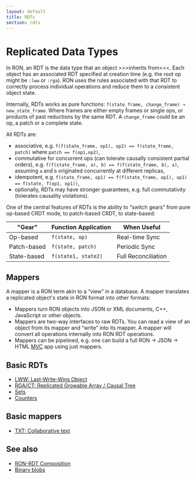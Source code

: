 ```yaml
---
layout: default
title: RDTs
section: rdts
---
```


# Replicated Data Types

In RON, an RDT is the data type that an object >>>inherits from<<<. Each object has an associated RDT specified at creation time (e.g. the root op might be `:lww` or `:rga`). RON uses the rules associated with that RDT to correctly process individual operations and reduce them to a consistent object state.

Internally, RDTs works as pure functions: `f(state_frame, change_frame) → new_state_frame`. Where frames are either empty frames or single ops, or products of past reductions by the same RDT. A `change_frame` could be an op, a patch or a complete state.

All RDTs are:

- associative, e.g. `f(f(state_frame, op1), op2) == f(state_frame, patch)` where `patch == f(op1,op2)`,
- commutative for concurrent ops (can tolerate causally consistent partial orders), e.g. `f(f(state_frame, a), b) == f(f(state_frame, b), a)`, assuming `a` and `b` originated concurrently at different replicas,
- idempotent, e.g. `f(state_frame, op1) == f(f(state_frame, op1), op1) == f(state, f(op1, op1))`,
- optionally, RDTs may have stronger guarantees, e.g. full commutativity (tolerates causality violations).

One of the central features of RDTs is the ability to “switch gears” from pure op-based CRDT mode, to patch-based CRDT, to state-based:

<table style="margin: 0 auto">
  <thead>
  <tr>
    <th>"Gear"</th>
    <th>Function Application</th>
    <th>When Useful</th>
  </tr>
  </thead>
  <tbody>
  <tr>
    <td>Op-based</td>
    <td><code>f(state, op)</code></td>
    <td>Real-time Sync</td>
  </tr>
  <tr>
    <td>Patch-based</td>
    <td><code>f(state, patch)</code></td>
    <td>Periodic Sync</td>
  </tr>
  <tr>
    <td>State-based</td>
    <td><code>f(state1, state2)</code></td>
    <td>Full Reconciliation</td>
  </tr>
  </tbody>
</table>

## Mappers

A mapper is a RON term akin to a “view” in a database. A mapper translates a replicated object's state in RON format into other formats:

- Mappers turn RON objects into JSON or XML documents, C++, JavaScript or other objects.
- Mappers are two-way interfaces to raw RDTs. You can read a view of an object from its mapper and “write” into its mapper. A mapper will convert all operations internally into RON RDT operations.
- Mappers can be pipelined, e.g. one can build a full RON → JSON → HTML [MVC](https://en.wikipedia.org/wiki/Model%E2%80%93view%E2%80%93controller) app using just mappers.

## Basic RDTs

- [LWW: Last-Write-Wins Object](lww/)
- [RGA/CT: Replicated Growable Array / Causal Tree](rga/)
- [Sets](set/)
- [Counters](counter/)

## Basic mappers

- [TXT: Collaborative text](txt/)

## See also

- [RON-RDT Composition](composition/)
- [Binary blobs](blob/)
